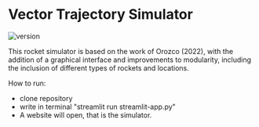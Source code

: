 # Vector Trajectory Simulator

 ![version](https://img.shields.io/badge/version-3.1.0-blue.svg)

This rocket simulator is based on the work of Orozco (2022), with the addition of a graphical interface and improvements to modularity, including the inclusion of different types of rockets and locations.

How to run:

- clone repository
- write in terminal "streamlit run streamlit-app.py"
- A website will open, that is the simulator.
